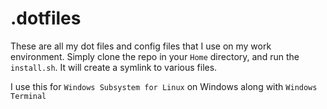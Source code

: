 # .dotfiles
These are all my dot files and config files that I use on my work environment. 
Simply clone the repo in your `Home` directory, and run the `install.sh`. It will create a symlink to various files.

I use this for `Windows Subsystem for Linux` on Windows along with `Windows Terminal` 
